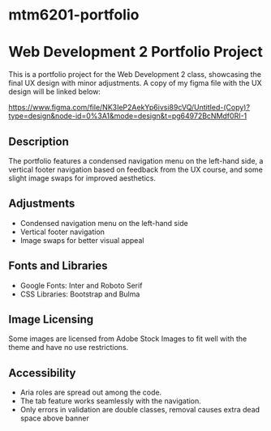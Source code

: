 # mtm6201-portfolio
# Web Development 2 Portfolio Project

This is a portfolio project for the Web Development 2 class, showcasing the final UX design with minor adjustments. A copy of my figma file with the UX design will be linked below:

https://www.figma.com/file/NK3IeP2AekYp6ivsi89cVQ/Untitled-(Copy)?type=design&node-id=0%3A1&mode=design&t=pg64972BcNMdf0RI-1

## Description

The portfolio features a condensed navigation menu on the left-hand side, a vertical footer navigation based on feedback from the UX course, and some slight image swaps for improved aesthetics.

## Adjustments

- Condensed navigation menu on the left-hand side
- Vertical footer navigation
- Image swaps for better visual appeal

## Fonts and Libraries

- Google Fonts: Inter and Roboto Serif
- CSS Libraries: Bootstrap and Bulma

## Image Licensing

Some images are licensed from Adobe Stock Images to fit well with the theme and have no use restrictions.

## Accessibility

- Aria roles are spread out among the code.
- The tab feature works seamlessly with the navigation.
- Only errors in validation are double classes, removal causes extra dead space above banner

